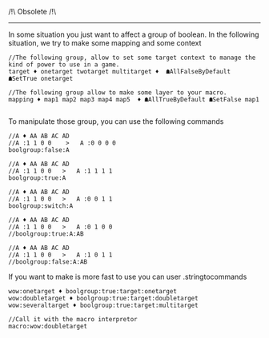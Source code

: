 /!\ Obsolete /!\ 

-------------------------------------

In some situation you just want to affect a group of boolean.
In the following situation, we try to make some mapping and some context
```
//The following group, allow to set some target context to manage the kind of power to use in a game.
target ♦ onetarget twotarget multitarget ♦  ☗AllFalseByDefault ☗SetTrue onetarget 

//The following group allow to make some layer to your macro.
mapping ♦ map1 map2 map3 map4 map5  ♦ ☗AllTrueByDefault ☗SetFalse map1
 
```

To manipulate those group, you can use the following commands
```
//A ♦ AA AB AC AD
//A :1 1 0 0    >   A :0 0 0 0 
boolgroup:false:A

//A ♦ AA AB AC AD
//A :1 1 0 0   >   A :1 1 1 1 
boolgroup:true:A

//A ♦ AA AB AC AD
//A :1 1 0 0   >   A :0 0 1 1 
boolgroup:switch:A

//A ♦ AA AB AC AD
//A :1 1 0 0   >   A :0 1 0 0 
//boolgroup:true:A:AB

//A ♦ AA AB AC AD
//A :1 1 0 0   >   A :1 0 1 1 
//boolgroup:false:A:AB

```

If you want to make is more fast to use you can user .stringtocommands
```
wow:onetarget ♦ boolgroup:true:target:onetarget
wow:doubletarget ♦ boolgroup:true:target:doubletarget
wow:severaltarget ♦ boolgroup:true:target:multitarget 

//Call it with the macro interpretor
macro:wow:doubletarget

```
